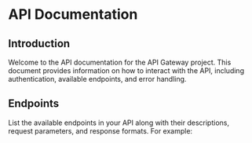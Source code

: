 # API Documentation

## Introduction
Welcome to the API documentation for the API Gateway project. This document provides information on how to interact with the API, including authentication, available endpoints, and error handling.

## Endpoints
List the available endpoints in your API along with their descriptions, request parameters, and response formats. For example:
